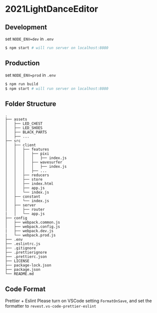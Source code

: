 # 2021LightDanceEditor

## Development

set `NODE_ENV=dev` in `.env`

```bash
$ npm start # will run server on localhost:8080
```

## Production

set `NODE_ENV=prod` in `.env`

```bash
$ npm run build
$ npm start # will run server on localhost:8080
```

## Folder Structure

```
.
├── assets
│   ├── LED_CHEST
│   ├── LED_SHOES
│   ├── BLACK_PARTS
│   ├── ...
├── src
│   ├── client
│   │   ├── features
│   │   │   ├── pixi
│   │   │   │   ├── index.js
│   │   │   ├── wavesurfer
│   │   │   │   ├── index.js
│   │   │   ├── ...
│   │   ├── reducers
│   │   ├── store
│   │   ├── index.html
│   │   ├── app.js
│   │   └── index.js
│   ├── constant
│   │   └── index.js
│   ├── server
│   │   ├── router
|   │   └── app.js
├── config
│   ├── webpack.common.js
│   ├── webpack.config.js
|   ├── webpack.dev.js
|   └── webpack.prod.js
├── .env
├── .eslintrc.js
├── .gitignore
├── .prettierignore
├── .prettierc.json
├── LICENSE
├── package-lock.json
├── package.json
└── README.md
```

## Code Format

Prettier + Eslint
Please turn on VSCode setting `FormatOnSave`, and set the formatter to `revest.vs-code-prettier-eslint`
